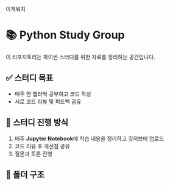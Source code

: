 이게뭐지
# 📚 Python Study Group
이 리포지토리는 파이썬 스터디를 위한 자료를 정리하는 공간입니다.

## ✅ 스터디 목표
- 매주 한 챕터씩 공부하고 코드 작성
- 서로 코드 리뷰 및 피드백 공유

## 📅 스터디 진행 방식
1. 매주 **Jupyter Notebook**에 학습 내용을 정리하고 깃허브에 업로드
2. 코드 리뷰 후 개선점 공유
3. 질문과 토론 진행

## 📂 폴더 구조
